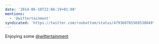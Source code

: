 ```yaml
---
date: '2014-06-18T22:06:19+01:00'
mentions:
  - '@wittertainment'
syndicated: 'https://twitter.com/roobottom/status/479368785569538049'
---
```

Enjoying some [@wittertainment](https://twitter.com/@wittertainment)
